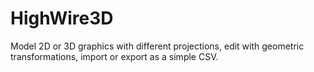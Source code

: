 # HighWire3D
Model 2D or 3D graphics with different projections, edit with geometric transformations, import or export as a simple CSV. 
